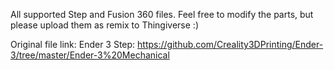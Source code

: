 All supported Step and Fusion 360 files. Feel free to modify the parts, but please upload them as remix to Thingiverse :)

Original file link:
Ender 3 Step: https://github.com/Creality3DPrinting/Ender-3/tree/master/Ender-3%20Mechanical
